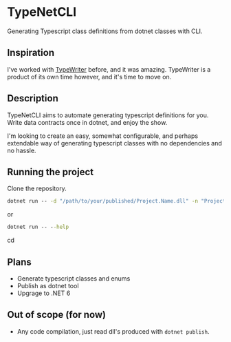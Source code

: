 # TypeNetCLI
Generating Typescript class definitions from dotnet classes with CLI.

## Inspiration
I've worked with [TypeWriter](https://frhagn.github.io/Typewriter/) before, and it was amazing. TypeWriter is a product of its own time however, and it's time to move on.

## Description
TypeNetCLI aims to automate generating typescript definitions for you. Write data contracts once in dotnet, and enjoy the show.

I'm looking to create an easy, somewhat configurable, and perhaps extendable way of generating typescript classes with no dependencies and no hassle.

## Running the project
Clone the repository.

``` cmd
dotnet run -- -d "/path/to/your/published/Project.Name.dll" -n "Project.Name.Domain.Enums", "Project.Name.Domain.DataContracts" -o "/path/to/desired/output/directory"
```

or 

``` cmd
dotnet run -- --help
```

cd

## Plans
* Generate typescript classes and enums
* Publish as dotnet tool
* Upgrage to .NET 6

## Out of scope (for now)
* Any code compilation, just read dll's produced with `dotnet publish`.
